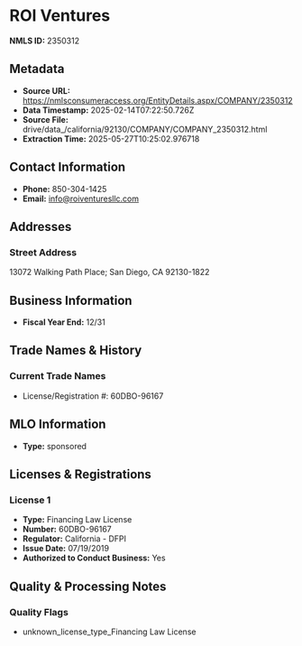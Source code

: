 # ROI Ventures

**NMLS ID:** 2350312

## Metadata
- **Source URL:** https://nmlsconsumeraccess.org/EntityDetails.aspx/COMPANY/2350312
- **Data Timestamp:** 2025-02-14T07:22:50.726Z
- **Source File:** drive/data_/california/92130/COMPANY/COMPANY_2350312.html
- **Extraction Time:** 2025-05-27T10:25:02.976718

## Contact Information
- **Phone:** 850-304-1425
- **Email:** info@roiventuresllc.com

## Addresses
### Street Address
13072 Walking Path Place; San Diego, CA 92130-1822

## Business Information
- **Fiscal Year End:** 12/31

## Trade Names & History
### Current Trade Names
- License/Registration #: 60DBO-96167

## MLO Information
- **Type:** sponsored

## Licenses & Registrations

### License 1
- **Type:** Financing Law License
- **Number:** 60DBO-96167
- **Regulator:** California - DFPI
- **Issue Date:** 07/19/2019
- **Authorized to Conduct Business:** Yes

## Quality & Processing Notes
### Quality Flags
- unknown_license_type_Financing Law License
